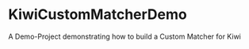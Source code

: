 KiwiCustomMatcherDemo
=====================

A Demo-Project demonstrating how to build a Custom Matcher for Kiwi
